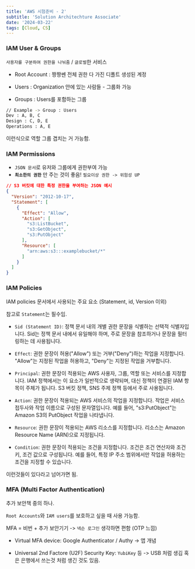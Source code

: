 ```yaml
---
title: 'AWS 시험준비 - 2'
subtitle: 'Solution Architechture Associate'
date: '2024-03-22'
tags: [Cloud, CS]
---
```



### IAM User & Groups

`사용자를 구분하여 권한을 나눠줌` / `글로벌`한 서비스

- Root Account : 짱짱쎈 전체 권한 다 가진 디폴트 생성된 계정

- Users : Organization 안에 있는 사람들 - 그룹화 가능

- Groups : Users를 포함하는 그룹

```bash
// Example -> Group : Users
Dev : A, B, C
Design : C, D, E
Operations : A, E 
```

이런식으로 역할 그룹 겹치는 거 가능함.

### IAM Permissions

- `JSON 문서`로 유저와 그룹에게 권한부여 가능
- **`최소한의 권한`** 만 주는 것이 좋음! `필요이상 권한 -> 위험성 UP`

```json
// S3 버킷에 대한 특정 권한을 부여하는 JSON 예시
{
  "Version": "2012-10-17",
  "Statement": [
    {
      "Effect": "Allow",
      "Action": [
        "s3:ListBucket",
        "s3:GetObject",
        "s3:PutObject"
      ],
      "Resource": [
        "arn:aws:s3:::examplebucket/*"
      ]
    }
  ]
}
```


### IAM Policies 

IAM policies 문서에서 사용되는 주요 요소 (Statement, id, Version 이외)

참고로 `Statement`는 필수임.

- `Sid (Statement ID)`: 정책 문서 내의 개별 권한 문장을 식별하는 선택적 식별자입니다. Sid는 정책 문서 내에서 유일해야 하며, 주로 문장을 참조하거나 문장을 필터링하는 데 사용됩니다.

- `Effect`: 권한 문장이 허용("Allow") 또는 거부("Deny")하는 작업을 지정합니다. "Allow"는 지정된 작업을 허용하고, "Deny"는 지정된 작업을 거부합니다.

- `Principal`: 권한 문장이 적용되는 AWS 사용자, 그룹, 역할 또는 서비스를 지정합니다. IAM 정책에서는 이 요소가 일반적으로 생략되며, 대신 정책이 연결된 IAM 항목이 주체가 됩니다. S3 버킷 정책, SNS 주제 정책 등에서 주로 사용됩니다.

- `Action`: 권한 문장이 적용되는 AWS 서비스의 작업을 지정합니다. 작업은 서비스 접두사와 작업 이름으로 구성된 문자열입니다. 예를 들어, "s3:PutObject"는 Amazon S3의 PutObject 작업을 나타냅니다.

- `Resource`: 권한 문장이 적용되는 AWS 리소스를 지정합니다. 리소스는 Amazon Resource Name (ARN)으로 지정됩니다.

- `Condition`: 권한 문장이 적용되는 조건을 지정합니다. 조건은 조건 연산자와 조건 키, 조건 값으로 구성됩니다. 예를 들어, 특정 IP 주소 범위에서만 작업을 허용하는 조건을 지정할 수 있습니다.

이런것들이 있다라고 넘어가면 됨.

### MFA (Multi Factor Authentication)

추가 보안책 중의 하나.

`Root Accounts`와 `IAM users`를 보호하고 싶을 때 사용 가능함.

MFA = 비번 + 추가 보안기기 -> `넥슨 로그인` 생각하면 편함 (OTP 느낌)

- Virtual MFA device: Google Authenticator / Authy -> 앱 개념
  
- Universal 2nd Factore (U2F) Security Key: `YubiKey` 등 -> USB 처럼 생김 혹은 은행에서 쓰는것 처럼 생긴 것도 있음.






